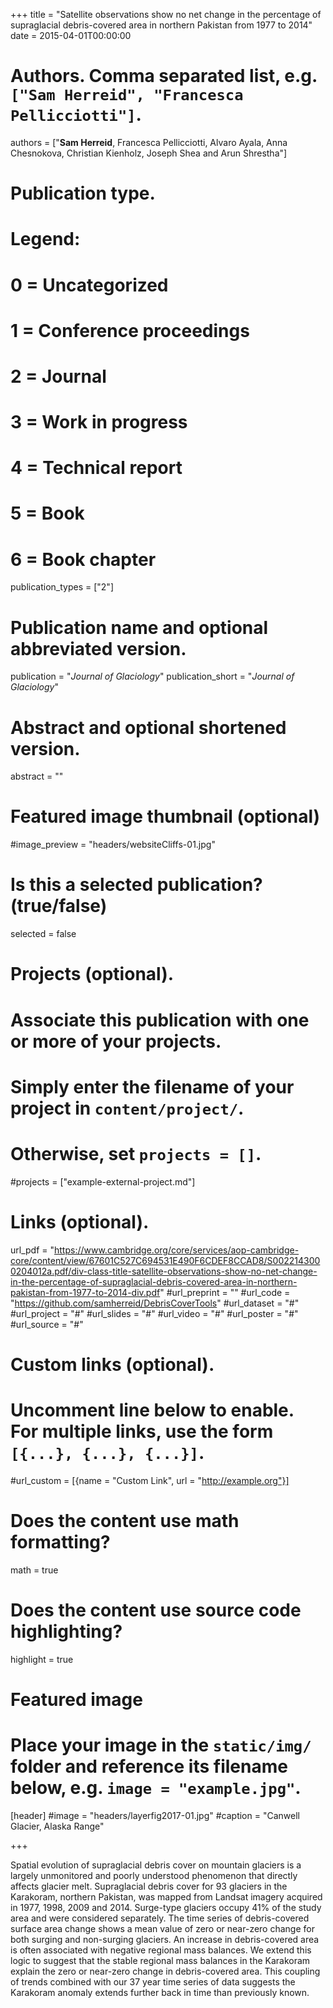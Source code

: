 +++
title = "Satellite observations show no net change in the percentage of supraglacial debris-covered area in northern Pakistan from 1977 to 2014"
date = 2015-04-01T00:00:00

# Authors. Comma separated list, e.g. `["Sam Herreid", "Francesca Pellicciotti"]`.
authors = ["**Sam Herreid**, Francesca Pellicciotti, Alvaro Ayala, Anna Chesnokova, Christian Kienholz, Joseph Shea and Arun Shrestha"]

# Publication type.
# Legend:
# 0 = Uncategorized
# 1 = Conference proceedings
# 2 = Journal
# 3 = Work in progress
# 4 = Technical report
# 5 = Book
# 6 = Book chapter
publication_types = ["2"]

# Publication name and optional abbreviated version.
publication = "*Journal of Glaciology*"
publication_short = "*Journal of Glaciology*"

# Abstract and optional shortened version.
abstract = ""

# Featured image thumbnail (optional)
#image_preview = "headers/websiteCliffs-01.jpg"

# Is this a selected publication? (true/false)
selected = false

# Projects (optional).
#   Associate this publication with one or more of your projects.
#   Simply enter the filename of your project in `content/project/`.
#   Otherwise, set `projects = []`.
#projects = ["example-external-project.md"]

# Links (optional).
url_pdf = "https://www.cambridge.org/core/services/aop-cambridge-core/content/view/67601C527C694531E490F6CDEF8CCAD8/S0022143000204012a.pdf/div-class-title-satellite-observations-show-no-net-change-in-the-percentage-of-supraglacial-debris-covered-area-in-northern-pakistan-from-1977-to-2014-div.pdf"
#url_preprint = ""
#url_code = "https://github.com/samherreid/DebrisCoverTools"
#url_dataset = "#"
#url_project = "#"
#url_slides = "#"
#url_video = "#"
#url_poster = "#"
#url_source = "#"

# Custom links (optional).
#   Uncomment line below to enable. For multiple links, use the form `[{...}, {...}, {...}]`.
#url_custom = [{name = "Custom Link", url = "http://example.org"}]

# Does the content use math formatting?
math = true

# Does the content use source code highlighting?
highlight = true

# Featured image
# Place your image in the `static/img/` folder and reference its filename below, e.g. `image = "example.jpg"`.
[header]
#image = "headers/layerfig2017-01.jpg"
#caption = "Canwell Glacier, Alaska Range"

+++

Spatial evolution of supraglacial debris cover on mountain glaciers is a largely unmonitored and poorly understood phenomenon that directly affects glacier melt. Supraglacial debris cover for 93 glaciers in the Karakoram, northern Pakistan, was mapped from Landsat imagery acquired in 1977, 1998, 2009 and 2014. Surge-type glaciers occupy 41% of the study area and were considered separately. The time series of debris-covered surface area change shows a mean value of zero or near-zero change for both surging and non-surging glaciers. An increase in debris-covered area is often associated with negative regional mass balances. We extend this logic to suggest that the stable regional mass balances in the Karakoram explain the zero or near-zero change in debris-covered area. This coupling of trends combined with our 37 year time series of data suggests the Karakoram anomaly extends further back in time than previously known.
